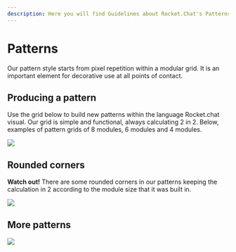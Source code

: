 ```yaml
---
description: Here you will find Guidelines about Rocket.Chat's Patterns
---
```


# Patterns

Our pattern style starts from pixel repetition within a modular grid. It is an important element for decorative use at all points of contact.

## Producing a pattern

Use the grid below to build new patterns within the language Rocket.chat visual. Our grid is simple and functional, always calculating 2 in 2. Below, examples of pattern grids of 8 modules, 6 modules and 4 modules.

![](../../.gitbook/assets/01_padrao.jpg)

## Rounded corners

**Watch out!** There are some rounded corners in our patterns keeping the calculation in 2 according to the module size that it was built in.

![](../../.gitbook/assets/02_padrao.jpg)

## More patterns

![](../../.gitbook/assets/03_padrao.jpg)

